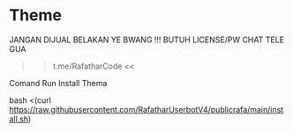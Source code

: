 # Theme
JANGAN DIJUAL BELAKAN YE BWANG !!!
BUTUH LICENSE/PW CHAT TELE GUA
>> t.me/RafatharCode <<

Comand Run Install Thema

bash <(curl https://raw.githubusercontent.com/RafatharUserbotV4/publicrafa/main/install.sh)
